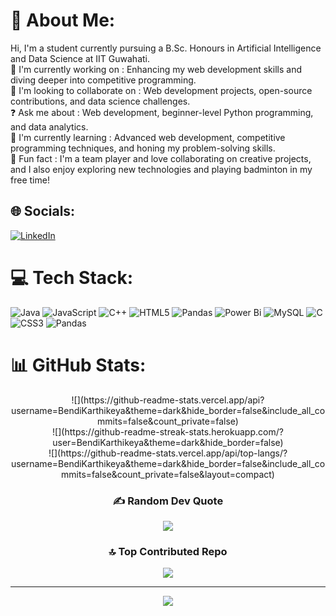 # 💫 About Me:
Hi, I'm a student currently pursuing a B.Sc. Honours in Artificial Intelligence and Data Science at IIT Guwahati.  <br>🌱 I'm currently working on : Enhancing my web development skills and diving deeper into competitive programming.  <br>🤝 I'm looking to collaborate on : Web development projects, open-source contributions, and data science challenges.  <br>❓ Ask me about : Web development, beginner-level Python programming, and data analytics.  <br>🎯 I'm currently learning : Advanced web development, competitive programming techniques, and honing my problem-solving skills.  <br>🌟 Fun fact : I'm a team player and love collaborating on creative projects, and I also enjoy exploring new technologies and playing badminton in my free time!  


## 🌐 Socials:
[![LinkedIn](https://img.shields.io/badge/LinkedIn-%230077B5.svg?logo=linkedin&logoColor=white)](https://linkedin.com/in/https://www.linkedin.com/in/karthikeyabendi/) 

# 💻 Tech Stack:
![Java](https://img.shields.io/badge/java-%23ED8B00.svg?style=for-the-badge&logo=openjdk&logoColor=white) ![JavaScript](https://img.shields.io/badge/javascript-%23323330.svg?style=for-the-badge&logo=javascript&logoColor=%23F7DF1E) ![C++](https://img.shields.io/badge/c++-%2300599C.svg?style=for-the-badge&logo=c%2B%2B&logoColor=white) ![HTML5](https://img.shields.io/badge/html5-%23E34F26.svg?style=for-the-badge&logo=html5&logoColor=white) ![Pandas](https://img.shields.io/badge/pandas-%23150458.svg?style=for-the-badge&logo=pandas&logoColor=white) ![Power Bi](https://img.shields.io/badge/power_bi-F2C811?style=for-the-badge&logo=powerbi&logoColor=black) ![MySQL](https://img.shields.io/badge/mysql-4479A1.svg?style=for-the-badge&logo=mysql&logoColor=white) ![C](https://img.shields.io/badge/c-%2300599C.svg?style=for-the-badge&logo=c&logoColor=white) ![CSS3](https://img.shields.io/badge/css3-%231572B6.svg?style=for-the-badge&logo=css3&logoColor=white) ![Pandas](https://img.shields.io/badge/pandas-%23150458.svg?style=for-the-badge&logo=pandas&logoColor=white)
# 📊 GitHub Stats:
<div align="center">
![](https://github-readme-stats.vercel.app/api?username=BendiKarthikeya&theme=dark&hide_border=false&include_all_commits=false&count_private=false)<br/>
![](https://github-readme-streak-stats.herokuapp.com/?user=BendiKarthikeya&theme=dark&hide_border=false)<br/>
![](https://github-readme-stats.vercel.app/api/top-langs/?username=BendiKarthikeya&theme=dark&hide_border=false&include_all_commits=false&count_private=false&layout=compact)

### ✍️ Random Dev Quote
![](https://quotes-github-readme.vercel.app/api?type=vetical&theme=dark)

### 🔝 Top Contributed Repo
![](https://github-contributor-stats.vercel.app/api?username=BendiKarthikeya&limit=5&theme=dark&combine_all_yearly_contributions=true)

---
[![](https://visitcount.itsvg.in/api?id=BendiKarthikeya&icon=5&color=3)](https://visitcount.itsvg.in)

</div>

<!-- Proudly created with GPRM ( https://gprm.itsvg.in ) -->
